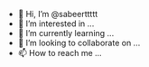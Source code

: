 - 👋 Hi, I’m @sabeerttttt
- 👀 I’m interested in ...
- 🌱 I’m currently learning ...
- 💞️ I’m looking to collaborate on ...
- 📫 How to reach me ...

<!---
sabeerttttt/ኡህግ is a ✨ special ✨ repository because its `README.md` (this file) appears on your GitHub profile.
You can click the Preview link to take a look at your changes.
--->
